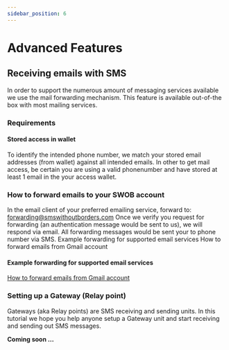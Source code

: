 ```yaml
---
sidebar_position: 6
---
```


# Advanced Features


## Receiving emails with SMS

In order to support the numerous amount of messaging services available we use the mail forwarding mechanism. This feature is available out-of-the box with most mailing services.

### Requirements

#### Stored access in wallet

To identify the intended phone number, we match your stored email addresses (from wallet) against all intended emails. In other to get mail access, be certain you are using a valid phonenumber and have stored at least 1 email in the your access wallet.

### How to forward emails to your SWOB account

In the email client of your preferred emailing service, forward to: forwarding@smswithoutborders.com Once we verify you request for forwarding (an authentication message would be sent to us), we will respond via email. All forwarding messages would be sent your to phone number via SMS.
Example forwarding for supported email services
How to forward emails from Gmail account

#### Example forwarding for supported email services
[How to forward emails from Gmail account](https://www.lifewire.com/how-to-forward-gmail-email-using-filters-1171934)


### Setting up a Gateway (Relay point)
Gateways (aka Relay points) are SMS receiving and sending units. In this tutorial we hope you help anyone setup a Gateway unit and start receiving and sending out SMS messages.

**Coming soon ...**